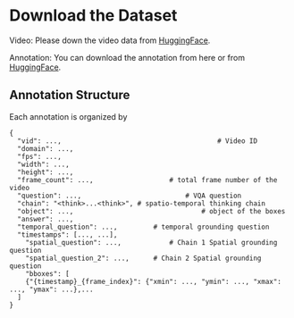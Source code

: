 # **Download the Dataset**

Video: Please down the video data from [HuggingFace](https://huggingface.co/datasets/V-STaR-Bench/V-STaR).

Annotation: You can download the annotation from here or from [HuggingFace](https://huggingface.co/datasets/V-STaR-Bench/V-STaR).

## Annotation Structure

Each annotation is organized by

```
{
  "vid": ...,										# Video ID
  "domain": ..., 
  "fps": ..., 
  "width": ..., 
  "height": ..., 
  "frame_count": ..., 					# total frame number of the video
  "question": ..., 							# VQA question
  "chain": "<think>...<think>", # spatio-temporal thinking chain
  "object": ..., 								# object of the boxes
  "answer": ..., 
  "temporal_question": ..., 		# temporal grounding question
  "timestamps": [..., ...], 
	"spatial_question": ..., 			# Chain 1 Spatial grounding question
	"spatial_question_2": ..., 		# Chain 2 Spatial grounding question	
	"bboxes": [
    {"{timestamp}_{frame_index}": {"xmin": ..., "ymin": ..., "xmax": ..., "ymax": ...},...
  ]
}
```

